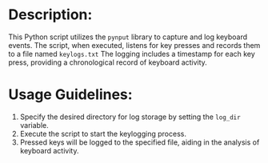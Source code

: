 # Description:

This Python script utilizes the `pynput` library to capture and log keyboard events. The script, when executed, listens for key presses and records them to a file named `keylogs.txt` The logging includes a timestamp for each key press, providing a chronological record of keyboard activity.

# Usage Guidelines:

1. Specify the desired directory for log storage by setting the `log_dir` variable.
2. Execute the script to start the keylogging process.
3. Pressed keys will be logged to the specified file, aiding in the analysis of keyboard activity.
